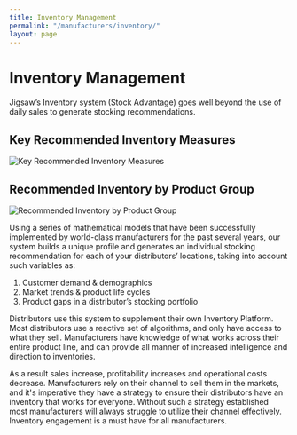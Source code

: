 ```yaml
---
title: Inventory Management
permalink: "/manufacturers/inventory/"
layout: page
---
```


# Inventory Management

Jigsaw’s Inventory system (Stock Advantage) goes well beyond the use of daily sales to generate stocking recommendations. 

<div class="card-deck">
  <div class="card my-5 pb-3">
    <div class="card-block">
      <h2 class="color-blue">Key Recommended Inventory Measures</h2>
    </div>
    <div class="text-center pb-1">
      <img class="card-img-bottom" src="/uploads/manufacturer-inventory-1.jpg" alt="Key Recommended Inventory Measures">
    </div>
  </div>
  <div class="card my-5">
    <div class="card-block">
      <h2 class="color-blue">Recommended Inventory by Product Group</h2>
    </div>
    <img class="card-img-bottom" src="/uploads/manufacturer-inventory-2.jpg" alt="Recommended Inventory by Product Group">
  </div>
</div>

Using a series of mathematical models that have been successfully implemented by world-class manufacturers for the past several years, our system builds a unique profile and generates an individual stocking recommendation for each of your distributors’ locations, taking into account such variables as:

1. Customer demand &amp; demographics  
2. Market trends &amp; product life cycles  
3. Product gaps in a distributor’s stocking portfolio  

Distributors use this system to supplement their own Inventory Platform. Most distributors use a reactive set of algorithms, and only have access to what they sell. Manufacturers have knowledge of what works across their entire product line, and can provide all manner of increased intelligence and direction to inventories.

As a result sales increase, profitability increases and operational costs decrease. Manufacturers rely on their channel to sell them in the markets, and it's imperative they have a strategy to ensure their distributors have an inventory that works for everyone. Without such a strategy established most manufacturers will always struggle to utilize their channel effectively. Inventory engagement is a must have for all manufacturers.
